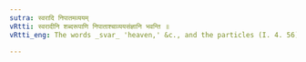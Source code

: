 ```yaml
---
sutra: स्वरादि निपातमव्ययम्
vRtti: स्वरादीनि शब्दरूपाणि निपाताश्चाव्ययसंज्ञानि भवन्ति ॥
vRtti_eng: The words _svar_ 'heaven,' &c., and the particles (I. 4. 56) are called indeclinables.

---
```

